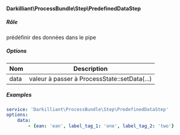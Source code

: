 #### Darkilliant\ProcessBundle\Step\PredefinedDataStep

##### Rôle 

prédéfinir des données dans le pipe

##### Options

| Nom  | Description                                  |
|------|----------------------------------------------|
| data | valeur à passer à ProcessState::setData(...) |

##### Examples

```yaml
service: 'Darkilliant\ProcessBundle\Step\PredefinedDataStep'
options:
    data:
        - {ean: 'ean', label_tag_1: 'one', label_tag_2: 'two'}
```